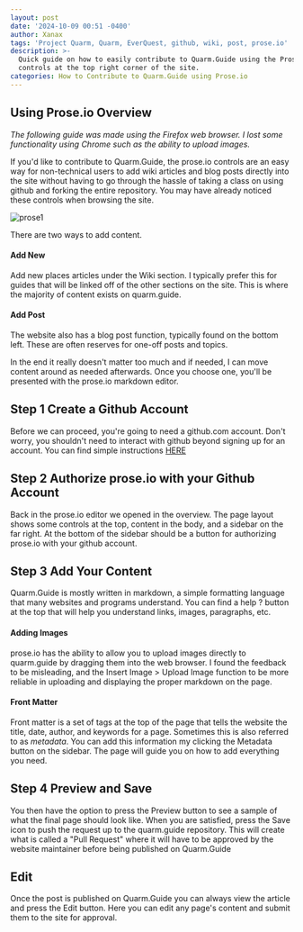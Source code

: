 ```yaml
---
layout: post
date: '2024-10-09 00:51 -0400'
author: Xanax
tags: 'Project Quarm, Quarm, EverQuest, github, wiki, post, prose.io'
description: >-
  Quick guide on how to easily contribute to Quarm.Guide using the Prose.io
  controls at the top right corner of the site.
categories: How to Contribute to Quarm.Guide using Prose.io
---
```

## Using Prose.io Overview

_The following guide was made using the Firefox web browser. I lost some functionality using Chrome such as the ability to upload images._

If you'd like to contribute to Quarm.Guide, the prose.io controls are an easy way for non-technical users to add wiki articles and blog posts directly into the site without having to go through the hassle of taking a class on using github and forking the entire repository. You may have already noticed these controls when browsing the site. 

![prose1]({{site.baseurl}}/assets/images/prosio.png)

There are two ways to add content.

#### Add New

Add new places articles under the Wiki section. I typically prefer this for guides that will be linked off of the other sections on the site. This is where the majority of content exists on quarm.guide.

#### Add Post

The website also has a blog post function, typically found on the bottom left. These are often reserves for one-off posts and topics. 

In the end it really doesn't matter too much and if needed, I can move content around as needed afterwards. Once you choose one, you'll be presented with the prose.io markdown editor. 

## Step 1 Create a Github Account

Before we can proceed, you're going to need a github.com account. Don't worry, you shouldn't need to interact with github beyond signing up for an account. You can find simple instructions [HERE](https://docs.github.com/en/get-started/start-your-journey/creating-an-account-on-github)

## Step 2 Authorize prose.io with your Github Account

Back in the prose.io editor we opened in the overview. The page layout shows some controls at the top, content in the body, and a sidebar on the far right. At the bottom of the sidebar should be a button for authorizing prose.io with your github account. 

## Step 3 Add Your Content

Quarm.Guide is mostly written in markdown, a simple formatting language that many websites and programs understand. You can find a help ? button at the top that will help you understand links, images, paragraphs, etc. 

#### Adding Images

prose.io has the ability to allow you to upload images directly to quarm.guide by dragging them into the web browser. I found the feedback to be misleading, and the Insert Image > Upload Image function to be more reliable in uploading and displaying the proper markdown on the page.  

#### Front Matter

Front matter is a set of tags at the top of the page that tells the website the title, date, author, and keywords for a page. Sometimes this is also referred to as _metadata_. You can add this information my clicking the Metadata button on the sidebar. The page will guide you on how to add everything you need.

## Step 4 Preview and Save

You then have the option to press the Preview button to see a sample of what the final page should look like. When you are satisfied, press the Save icon to push the request up to the quarm.guide repository. This will create what is called a "Pull Request" where it will have to be approved by the website maintainer before being published on Quarm.Guide

## Edit

Once the post is published on Quarm.Guide you can always view the article and press the Edit button. Here you can edit any page's content and submit them to the site for approval. 

